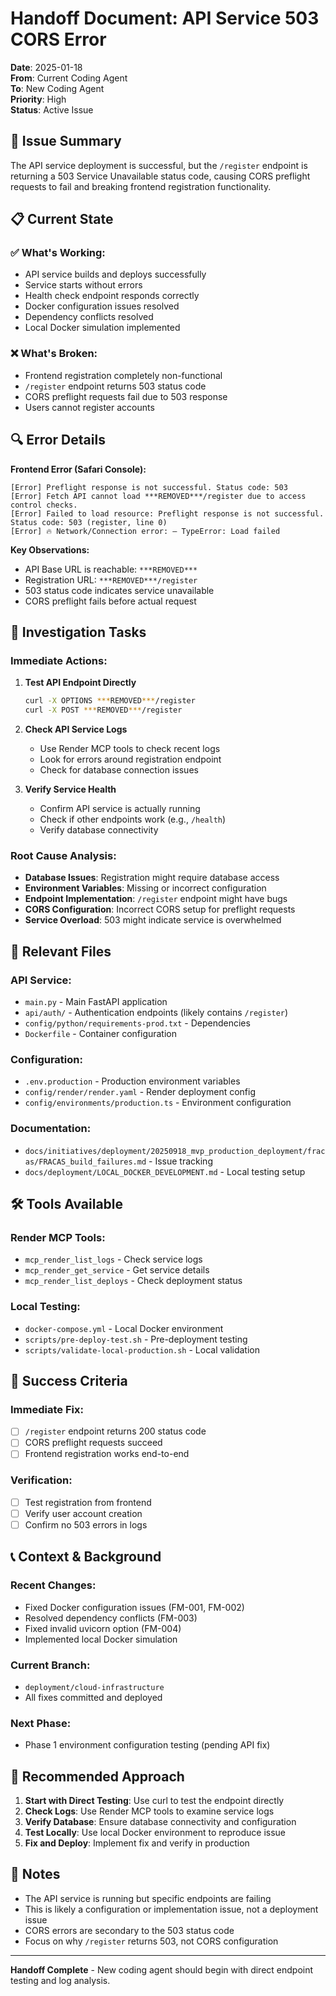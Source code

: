 # Handoff Document: API Service 503 CORS Error

**Date**: 2025-01-18  
**From**: Current Coding Agent  
**To**: New Coding Agent  
**Priority**: High  
**Status**: Active Issue

## 🚨 **Issue Summary**

The API service deployment is successful, but the `/register` endpoint is returning a 503 Service Unavailable status code, causing CORS preflight requests to fail and breaking frontend registration functionality.

## 📋 **Current State**

### **✅ What's Working:**
- API service builds and deploys successfully
- Service starts without errors
- Health check endpoint responds correctly
- Docker configuration issues resolved
- Dependency conflicts resolved
- Local Docker simulation implemented

### **❌ What's Broken:**
- Frontend registration completely non-functional
- `/register` endpoint returns 503 status code
- CORS preflight requests fail due to 503 response
- Users cannot register accounts

## 🔍 **Error Details**

**Frontend Error (Safari Console):**
```
[Error] Preflight response is not successful. Status code: 503
[Error] Fetch API cannot load ***REMOVED***/register due to access control checks.
[Error] Failed to load resource: Preflight response is not successful. Status code: 503 (register, line 0)
[Error] 🔥 Network/Connection error: – TypeError: Load failed
```

**Key Observations:**
- API Base URL is reachable: `***REMOVED***`
- Registration URL: `***REMOVED***/register`
- 503 status code indicates service unavailable
- CORS preflight fails before actual request

## 🎯 **Investigation Tasks**

### **Immediate Actions:**
1. **Test API Endpoint Directly**
   ```bash
   curl -X OPTIONS ***REMOVED***/register
   curl -X POST ***REMOVED***/register
   ```

2. **Check API Service Logs**
   - Use Render MCP tools to check recent logs
   - Look for errors around registration endpoint
   - Check for database connection issues

3. **Verify Service Health**
   - Confirm API service is actually running
   - Check if other endpoints work (e.g., `/health`)
   - Verify database connectivity

### **Root Cause Analysis:**
- **Database Issues**: Registration might require database access
- **Environment Variables**: Missing or incorrect configuration
- **Endpoint Implementation**: `/register` endpoint might have bugs
- **CORS Configuration**: Incorrect CORS setup for preflight requests
- **Service Overload**: 503 might indicate service is overwhelmed

## 📁 **Relevant Files**

### **API Service:**
- `main.py` - Main FastAPI application
- `api/auth/` - Authentication endpoints (likely contains `/register`)
- `config/python/requirements-prod.txt` - Dependencies
- `Dockerfile` - Container configuration

### **Configuration:**
- `.env.production` - Production environment variables
- `config/render/render.yaml` - Render deployment config
- `config/environments/production.ts` - Environment configuration

### **Documentation:**
- `docs/initiatives/deployment/20250918_mvp_production_deployment/fracas/FRACAS_build_failures.md` - Issue tracking
- `docs/deployment/LOCAL_DOCKER_DEVELOPMENT.md` - Local testing setup

## 🛠️ **Tools Available**

### **Render MCP Tools:**
- `mcp_render_list_logs` - Check service logs
- `mcp_render_get_service` - Get service details
- `mcp_render_list_deploys` - Check deployment status

### **Local Testing:**
- `docker-compose.yml` - Local Docker environment
- `scripts/pre-deploy-test.sh` - Pre-deployment testing
- `scripts/validate-local-production.sh` - Local validation

## 🎯 **Success Criteria**

### **Immediate Fix:**
- [ ] `/register` endpoint returns 200 status code
- [ ] CORS preflight requests succeed
- [ ] Frontend registration works end-to-end

### **Verification:**
- [ ] Test registration from frontend
- [ ] Verify user account creation
- [ ] Confirm no 503 errors in logs

## 📞 **Context & Background**

### **Recent Changes:**
- Fixed Docker configuration issues (FM-001, FM-002)
- Resolved dependency conflicts (FM-003)
- Fixed invalid uvicorn option (FM-004)
- Implemented local Docker simulation

### **Current Branch:**
- `deployment/cloud-infrastructure`
- All fixes committed and deployed

### **Next Phase:**
- Phase 1 environment configuration testing (pending API fix)

## 🚀 **Recommended Approach**

1. **Start with Direct Testing**: Use curl to test the endpoint directly
2. **Check Logs**: Use Render MCP tools to examine service logs
3. **Verify Database**: Ensure database connectivity and configuration
4. **Test Locally**: Use local Docker environment to reproduce issue
5. **Fix and Deploy**: Implement fix and verify in production

## 📝 **Notes**

- The API service is running but specific endpoints are failing
- This is likely a configuration or implementation issue, not a deployment issue
- CORS errors are secondary to the 503 status code
- Focus on why `/register` returns 503, not CORS configuration

---

**Handoff Complete** - New coding agent should begin with direct endpoint testing and log analysis.
